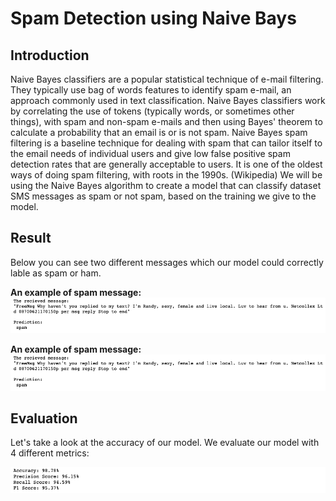 # Spam Detection using Naive Bays

## Introduction
Naive Bayes classifiers are a popular statistical technique of e-mail filtering. They typically use bag of words features to identify spam e-mail, an approach commonly used in text classification.
Naive Bayes classifiers work by correlating the use of tokens (typically words, or sometimes other things), with spam and non-spam e-mails and then using Bayes' theorem to calculate a probability that an email is or is not spam.
Naive Bayes spam filtering is a baseline technique for dealing with spam that can tailor itself to the email needs of individual users and give low false positive spam detection rates that are generally acceptable to users. It is one of the oldest ways of doing spam filtering, with roots in the 1990s. (Wikipedia)
We will be using the Naive Bayes algorithm to create a model that can classify dataset SMS messages as spam or not spam, based on the training we give to the model.

## Result
Below you can see two different messages which our model could correctly lable as spam or ham.
 
**An example of spam message:**
<img src="./assets/result 1.png">
 
**An example of spam message:**
<img src="./assets/result 1.png">
 
 
## Evaluation
Let's take a look at the accuracy of our model. We evaluate our model with 4 different metrics:

<img src="./assets/metrics.png">
